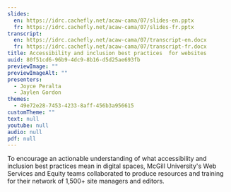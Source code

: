 ```yaml
---
slides:
  en: https://idrc.cachefly.net/acaw-cama/07/slides-en.pptx
  fr: https://idrc.cachefly.net/acaw-cama/07/slides-fr.pptx
transcript:
  en: https://idrc.cachefly.net/acaw-cama/07/transcript-en.docx
  fr: https://idrc.cachefly.net/acaw-cama/07/transcript-fr.docx
title: Accessibility and inclusion best practices  for websites
uuid: 80f51cd6-96b9-4dc9-8b16-d5d25ae693fb
previewImage: ""
previewImageAlt: ""
presenters:
  - Joyce Peralta
  - Jaylen Gordon
themes:
  - 49e72e28-7453-4233-8aff-456b3a956615
customTheme: ""
text: null
youtube: null
audio: null
pdf: null
---
```

To encourage an actionable understanding of what accessibility and inclusion best practices mean in digital spaces, McGill University's Web Services and Equity teams collaborated to produce resources and training for their network of 1,500+ site managers and editors.
